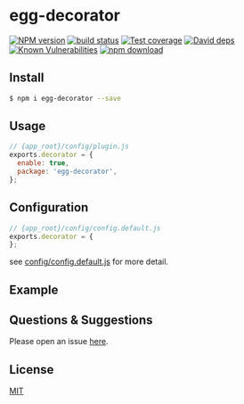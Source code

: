 # egg-decorator

[![NPM version][npm-image]][npm-url]
[![build status][travis-image]][travis-url]
[![Test coverage][codecov-image]][codecov-url]
[![David deps][david-image]][david-url]
[![Known Vulnerabilities][snyk-image]][snyk-url]
[![npm download][download-image]][download-url]

[npm-image]: https://img.shields.io/npm/v/egg-decorator.svg?style=flat-square
[npm-url]: https://npmjs.org/package/egg-decorator
[travis-image]: https://img.shields.io/travis/eggjs/egg-decorator.svg?style=flat-square
[travis-url]: https://travis-ci.org/eggjs/egg-decorator
[codecov-image]: https://img.shields.io/codecov/c/github/eggjs/egg-decorator.svg?style=flat-square
[codecov-url]: https://codecov.io/github/eggjs/egg-decorator?branch=master
[david-image]: https://img.shields.io/david/eggjs/egg-decorator.svg?style=flat-square
[david-url]: https://david-dm.org/eggjs/egg-decorator
[snyk-image]: https://snyk.io/test/npm/egg-decorator/badge.svg?style=flat-square
[snyk-url]: https://snyk.io/test/npm/egg-decorator
[download-image]: https://img.shields.io/npm/dm/egg-decorator.svg?style=flat-square
[download-url]: https://npmjs.org/package/egg-decorator

<!--
Description here.
-->

## Install

```bash
$ npm i egg-decorator --save
```

## Usage

```js
// {app_root}/config/plugin.js
exports.decorator = {
  enable: true,
  package: 'egg-decorator',
};
```

## Configuration

```js
// {app_root}/config/config.default.js
exports.decorator = {
};
```

see [config/config.default.js](config/config.default.js) for more detail.

## Example

<!-- example here -->

## Questions & Suggestions

Please open an issue [here](https://github.com/eggjs/egg/issues).

## License

[MIT](LICENSE)
